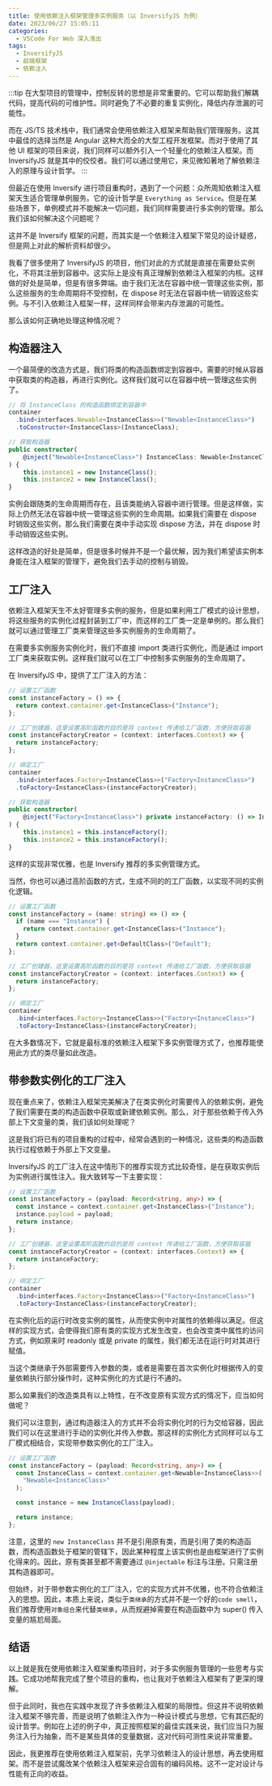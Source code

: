 ```yaml
---
title: 使用依赖注入框架管理多实例服务（以 InversifyJS 为例）
date: 2023/06/27 15:05:11
categories:
  - VSCode For Web 深入浅出
tags:
  - InversifyJS
  - 前端框架
  - 依赖注入
---
```


:::tip
在大型项目的管理中，控制反转的思想是非常重要的。它可以帮助我们解耦代码，提高代码的可维护性。同时避免了不必要的重复实例化，降低内存泄漏的可能性。

而在 JS/TS 技术栈中，我们通常会使用依赖注入框架来帮助我们管理服务。这其中最佳的选择当然是 Angular 这种大而全的大型工程开发框架。而对于使用了其他 UI 框架的项目来说，我们同样可以额外引入一个轻量化的依赖注入框架。而 InversifyJS 就是其中的佼佼者。我们可以通过使用它，来见微知著地了解依赖注入的原理与设计哲学。
:::

但最近在使用 Inversify 进行项目重构时，遇到了一个问题：众所周知依赖注入框架天生适合管理单例服务。它的设计哲学是 `Everything as Service`。但是在某些场景下，单例模式并不能解决一切问题，我们同样需要进行多实例的管理。那么我们该如何解决这个问题呢？

这并不是 Inversify 框架的问题，而其实是一个依赖注入框架下常见的设计疑惑，但是网上对此的解析资料却很少。

我看了很多使用了 InversifyJS 的项目，他们对此的方式就是直接在需要处实例化，不将其注册到容器中。这实际上是没有真正理解到依赖注入框架的内核。这样做的好处是简单，但是有很多弊端。由于我们无法在容器中统一管理这些实例，那么这些服务的生命周期将不受控制，在 dispose 时无法在容器中统一销毁这些实例。与不引入依赖注入框架一样，这样同样会带来内存泄漏的可能性。

那么该如何正确地处理这种情况呢？

## 构造器注入

一个最简便的改造方式是，我们将类的构造函数绑定到容器中。需要的时候从容器中获取类的构造器，再进行实例化。这样我们就可以在容器中统一管理这些实例了。

```ts
// 将 InstanceClass 的构造函数绑定到容器中
container
  .bind<interfaces.Newable<InstanceClass>>("Newable<InstanceClass>")
  .toConstructor<InstanceClass>(InstanceClass);
```

```ts
// 获取构造器
public constructor(
    @inject("Newable<InstanceClass>") InstanceClass: Newable<InstanceClass>,
) {
    this.instance1 = new InstanceClass();
    this.instance2 = new InstanceClass();
}
```

实例会跟随类的生命周期而存在，且该类能纳入容器中进行管理。但是这样做，实际上仍然无法在容器中统一管理这些实例的生命周期。如果我们需要在 dispose 时销毁这些实例，那么我们需要在类中手动实现 dispose 方法，并在 dispose 时手动销毁这些实例。

这样改造的好处是简单，但是很多时候并不是一个最优解，因为我们希望该实例本身能在注入框架的管理下，避免我们去手动的控制与销毁。

## 工厂注入

依赖注入框架天生不太好管理多实例的服务，但是如果利用工厂模式的设计思想，将这些服务的实例化过程封装到工厂中，而这样的工厂类一定是单例的。那么我们就可以通过管理工厂类来管理这些多实例服务的生命周期了。

在需要多实例服务实例化时，我们不直接 import 类进行实例化，而是通过 import 工厂类来获取实例。这样我们就可以在工厂中控制多实例服务的生命周期了。

在 InversifyJS 中，提供了工厂注入的方法：

```ts
// 设置工厂函数
const instanceFactory = () => {
  return context.container.get<InstanceClass>("Instance");
};

// 工厂创建器，这里设置高阶函数的目的是将 context 传递给工厂函数，方便获取容器
const instanceFactoryCreator = (context: interfaces.Context) => {
  return instanceFactory;
};

// 绑定工厂
container
  .bind<interfaces.Factory<InstanceClass>>("Factory<InstanceClass>")
  .toFactory<InstanceClass>(instanceFactoryCreator);
```

```ts
// 获取构造器
public constructor(
    @inject("Factory<InstanceClass>") private instanceFactory: () => InstanceClass,
) {
    this.instance1 = this.instanceFactory();
    this.instance2 = this.instanceFactory();
}
```

这样的实现非常优雅，也是 Inversify 推荐的多实例管理方式。

当然，你也可以通过高阶函数的方式，生成不同的的工厂函数，以实现不同的实例化逻辑。

```ts
// 设置工厂函数
const instanceFactory = (name: string) => () => {
  if (name === "Instance") {
    return context.container.get<InstanceClass>("Instance");
  }
  return context.container.get<DefaultClass>("Default");
};

// 工厂创建器，这里设置高阶函数的目的是将 context 传递给工厂函数，方便获取容器
const instanceFactoryCreator = (context: interfaces.Context) => {
  return instanceFactory;
};

// 绑定工厂
container
  .bind<interfaces.Factory<InstanceClass>>("Factory<InstanceClass>")
  .toFactory<InstanceClass>(instanceFactoryCreator);
```

在大多数情况下，它就是最标准的依赖注入框架下多实例管理方式了，也推荐能使用此方式的类尽量如此改造。

## 带参数实例化的工厂注入

现在重点来了，依赖注入框架完美解决了在类实例化时需要传入的依赖实例，避免了我们需要在类的构造函数中获取或新建依赖实例。那么，对于那些依赖于传入外部上下文变量的类，我们该如何处理呢？

这是我们将已有的项目重构的过程中，经常会遇到的一种情况，这些类的构造函数执行过程依赖于外部上下文变量。

InversifyJS 的工厂注入在这中情形下的推荐实现方式比较奇怪，是在获取实例后为实例进行属性注入。我大致转写一下主要实现：

```ts
// 设置工厂函数
const instanceFactory = (payload: Record<string, any>) => {
  const instance = context.container.get<InstanceClass>("Instance");
  instance.payload = payload;
  return instance;
};

// 工厂创建器，这里设置高阶函数的目的是将 context 传递给工厂函数，方便获取容器
const instanceFactoryCreator = (context: interfaces.Context) => {
  return instanceFactory;
};

// 绑定工厂
container
  .bind<interfaces.Factory<InstanceClass>>("Factory<InstanceClass>")
  .toFactory<InstanceClass>(instanceFactoryCreator);
```

在实例化后的运行时改变实例的属性，从而使实例中对属性的依赖得以满足。但这样的实现方式，会使得我们原有类的实现方式发生改变，也会改变类中属性的访问方式，例如原来时 readonly 或是 private 的属性，我们都无法在运行时对其进行赋值。

当这个类继承于外部需要传入参数的类，或者是需要在首次实例化时根据传入的变量依赖执行部分操作时，这种实例化的方式是行不通的。

那么如果我们的改造类具有以上特性，在不改变原有实现方式的情况下，应当如何做呢？

我们可以注意到，通过构造器注入的方式并不会将实例化时的行为交给容器，因此我们可以在这里进行手动的实例化并传入参数。那这样的实例化方式同样可以与工厂模式相结合，实现带参数实例化的工厂注入。

```ts
// 设置工厂函数
const instanceFactory = (payload: Record<string, any>) => {
  const InstanceClass = context.container.get<Newable<InstanceClass>>(
    "Newable<InstanceClass>"
  );

  const instance = new InstanceClass(payload);

  return instance;
};
```

注意，这里的 `new InstanceClass` 并不是引用原有类，而是引用了类的构造函数，而构造函数处于框架的管辖下，因此某种程度上该实例也是由框架进行了实例化得来的。因此，原有类甚至都不需要通过 `@injectable` 标注与注册。只需注册其构造器即可。

但始终，对于带参数实例化的工厂注入，它的实现方式并不优雅，也不符合依赖注入的思想。因此，本质上来说，类似于`类继承`的方式并不是一个好的`code smell`，我们推荐使用`对象组合`来代替`类继承`，从而规避掉需要在构造函数中为 super() 传入变量的尴尬局面。

## 结语

以上就是我在使用依赖注入框架重构项目时，对于多实例服务管理的一些思考与实践。它成功地帮我完成了整个项目的重构，也让我对于依赖注入框架有了更深的理解。

但于此同时，我也在实践中发现了许多依赖注入框架的局限性。但这并不说明依赖注入框架不够完善，而是说明了依赖注入作为一种设计模式与思想，它有其匹配的设计哲学。例如在上述的例子中，真正按照框架的最佳实践来说，我们应当只为服务注入行为抽象，而不是某些具体的变量数据，这对代码可测性来说非常重要。

因此，我更推荐在使用依赖注入框架前，先学习依赖注入的设计思想，再去使用框架。而不是尝试魔改某个依赖注入框架来迎合固有的编码风格。这不一定对设计与性能有正向的收益。
